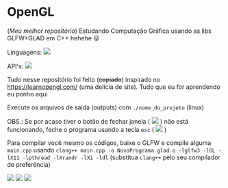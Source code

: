 # OpenGL

(*Meu melhor repositório*) Estudando Computação Gráfica usando as libs GLFW+GLAD em C++ hehehe 😜

Linguagens: ![](https://cdn.discordapp.com/attachments/814473566031839263/846871603488751626/unknown.png)

API's: ![](https://cdn.discordapp.com/attachments/814473566031839263/846871633826021376/unknown.png)

Tudo nesse repositório foi feito (~~copiado~~) inspirado no https://learnopengl.com/ (uma delícia de site). Tudo que eu for aprendendo eu ponho aqui

Execute os arquivos de saída (outputs) com `./nome_do_projeto` (linux)

OBS.: Se por acaso tiver o botão de fechar janela ( ![](https://cdn.discordapp.com/attachments/741550250916970536/844993415317159936/unknown.png) ) não está funcionando, feche o programa usando a tecla `esc` ( ![](https://cdn.discordapp.com/attachments/741550250916970536/844994020127146001/unknown.png) )

Para compilar você mesmo os códigos, baixe o GLFW e compile alguma `main.cpp` usando `clang++ main.cpp -o NovoPrograma glad.o -lglfw3 -lGL -lX11 -lpthread -lXrandr -lXi -ldl` (substitua `clang++` pelo seu compilador de preferência)

![](https://cdn.discordapp.com/attachments/741550250916970536/844989724380627004/unknown.png)
![](https://media.discordapp.net/attachments/741550250916970536/844310298227769394/unknown.png?width=851&height=460)
![](https://cdn.discordapp.com/attachments/741550250916970536/837078220188418058/unknown.png)
